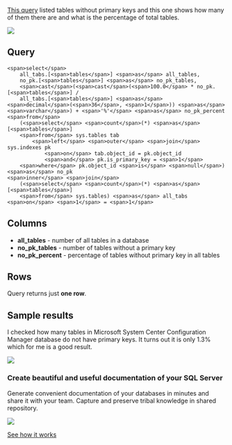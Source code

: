 [This query](https://dataedo.com/kb/query/sql-server/find-tables-without-primary-keys) listed tables without primary keys and this one shows how many of them there are and what is the percentage of total tables.

[![](https://dataedo.com/asset/img/markdown/docs/test-article/3187eed29ce5b9127613e8a72fc11156.png)](https://dataedo.com/blog/confused-when-trying-to-work-with-databases?cta=kb-query-confused)

## Query

```
<span>select</span> 
    all_tabs.[<span>tables</span>] <span>as</span> all_tables,
    no_pk.[<span>tables</span>] <span>as</span> no_pk_tables,
    <span>cast</span>(<span>cast</span>(<span>100.0</span> * no_pk.[<span>tables</span>] / 
    all_tabs.[<span>tables</span>] <span>as</span> <span>decimal</span>(<span>36</span>, <span>1</span>)) <span>as</span> <span>varchar</span>) + <span>'%'</span> <span>as</span> no_pk_percent
<span>from</span>
    (<span>select</span> <span>count</span>(*) <span>as</span> [<span>tables</span>]
    <span>from</span> sys.tables tab
        <span>left</span> <span>outer</span> <span>join</span> sys.indexes pk
            <span>on</span> tab.object_id = pk.object_id 
            <span>and</span> pk.is_primary_key = <span>1</span>
    <span>where</span> pk.object_id <span>is</span> <span>null</span>) <span>as</span> no_pk
<span>inner</span> <span>join</span> 
    (<span>select</span> <span>count</span>(*) <span>as</span> [<span>tables</span>]
    <span>from</span> sys.tables) <span>as</span> all_tabs
<span>on</span> <span>1</span> = <span>1</span>
```

## Columns

-   **all\_tables** - number of all tables in a database
-   **no\_pk\_tables** - number of tables without a primary key
-   **no\_pk\_percent** - percentage of tables without primary key in all tables

## Rows

Query returns just **one row**.

## Sample results

I checked how many tables in Microsoft System Center Configuration Manager database do not have primary keys. It turns out it is only 1.3% which for me is a good result.

![](https://dataedo.com/asset/img/kb/query/sql-server/no_pk_tables_percentage.png)

### Create beautiful and useful documentation of your SQL Server

Generate convenient documentation of your databases in minutes and share it with your team. Capture and preserve tribal knowledge in shared repository.

[![](https://dataedo.com/asset/img/markdown/docs/test-article/30c11fa4b210f11740f56e85ca8bf9c6.gif)](https://demo.dataedo.com/)

[See how it works](https://demo.dataedo.com/)